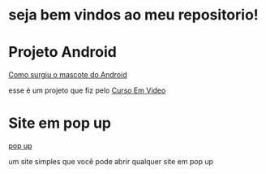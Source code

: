 # seja bem vindos ao meu repositorio!

<h1>Projeto Android</h1>
<a href="https://nekolacat.github.io/projeto-android/">Como surgiu o mascote do Android</a>
<p>esse é um projeto que fiz pelo <a href="https://youtube.com/cursoemvideo" target="_blank">Curso Em Video</a></p>

<h1>Site em pop up</h1>
<a href="https://nekolacat.github.io/projeto-android/">pop up</a>
<p>um site simples que você pode abrir qualquer site em pop up</p>